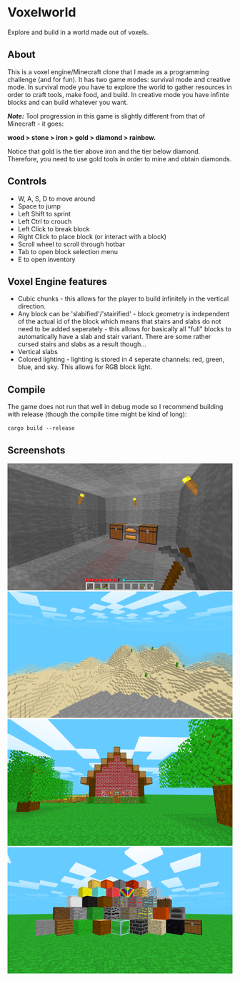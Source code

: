 # Voxelworld

Explore and build in a world made out of voxels.

## About

This is a voxel engine/Minecraft clone that I made as a programming challenge
(and for fun). It has two game modes: survival mode and creative mode.
In survival mode you have to explore the world to gather resources in order
to craft tools, make food, and build. In creative mode you have infinte
blocks and can build whatever you want.

***Note:*** Tool progression in this game is slightly different from that of
Minecraft - it goes:

**wood > stone > iron > gold > diamond > rainbow.**

Notice that gold is the tier above iron and the tier below diamond. Therefore,
you need to use gold tools in order to mine and obtain diamonds.

## Controls

 - W, A, S, D to move around
 - Space to jump
 - Left Shift to sprint
 - Left Ctrl to crouch
 - Left Click to break block
 - Right Click to place block (or interact with a block)
 - Scroll wheel to scroll through hotbar
 - Tab to open block selection menu
 - E to open inventory

## Voxel Engine features

 - Cubic chunks - this allows for the player to build infinitely in the vertical 
 direction.
 - Any block can be 'slabified'/'stairified' - block geometry is independent of 
 the actual id of the block which means that stairs and slabs do not need to be
 added seperately - this allows for basically all "full" blocks to automatically
 have a slab and stair variant. There are some rather cursed stairs
 and slabs as a result though...
 - Vertical slabs
 - Colored lighting - lighting is stored in 4 seperate channels: red, green,
 blue, and sky. This allows for RGB block light.

## Compile

The game does not run that well in debug mode so I recommend building with
release (though the compile time might be kind of long):

```
cargo build --release
```

## Screenshots

![screenshot](screenshots/screenshot2.png)
![screenshot](screenshots/screenshot3.png)
![screenshot](screenshots/screenshot4.png)
![screenshot](screenshots/screenshot5.png)
